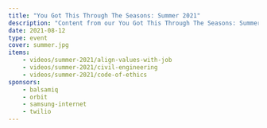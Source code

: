 ```yaml
---
title: "You Got This Through The Seasons: Summer 2021"
description: "Content from our You Got This Through The Seasons: Summer 2021 event."
date: 2021-08-12
type: event
cover: summer.jpg
items:
    - videos/summer-2021/align-values-with-job
    - videos/summer-2021/civil-engineering
    - videos/summer-2021/code-of-ethics
sponsors:
    - balsamiq
    - orbit
    - samsung-internet
    - twilio
---
```

